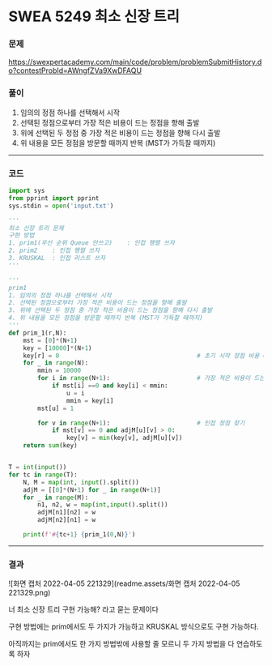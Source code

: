 # SWEA 5249 최소 신장 트리

### 문제 

https://swexpertacademy.com/main/code/problem/problemSubmitHistory.do?contestProbId=AWngfZVa9XwDFAQU



### 풀이

1. 임의의 정점 하나를 선택해서 시작
2. 선택된 정점으로부터 가장 적은 비용이 드는 정점을 향해 출발
3. 위에 선택된 두 정점 중 가장 적은 비용이 드는 정점을 향해 다시 출발
4. 위 내용을 모든 정점을 방문할 때까지 반복 (MST가 가득찰 때까지)

<hr>





### 코드

```python
import sys
from pprint import pprint
sys.stdin = open('input.txt')

'''
최소 신장 트리 문제
구현 방법
1. prim1(우선 순위 Queue 안쓰고)    : 인접 행렬 쓰자
2. prim2    : 인접 행렬 쓰자
3. KRUSKAL  : 인접 리스트 쓰자
'''

'''
prim1
1. 임의의 정점 하나를 선택해서 시작
2. 선택된 정점으로부터 가장 적은 비용이 드는 정점을 향해 출발
3. 위에 선택된 두 정점 중 가장 적은 비용이 드는 정점을 향해 다시 출발
4. 위 내용을 모든 정점을 방문할 때까지 반복 (MST가 가득찰 때까지)
'''
def prim_1(r,N):
    mst = [0]*(N+1)
    key = [10000]*(N+1)
    key[r] = 0                                      # 초기 시작 정점 비용 0으로 선언
    for _ in range(N):
        mmin = 10000
        for i in range(N+1):                        # 가장 적은 비용이 드는 정점 찾기
            if mst[i] ==0 and key[i] < mmin:
                u = i
                mmin = key[i]
        mst[u] = 1

        for v in range(N+1):                        # 인접 정점 찾기
            if mst[v] == 0 and adjM[u][v] > 0:
                key[v] = min(key[v], adjM[u][v])
    return sum(key)


T = int(input())
for tc in range(T):
    N, M = map(int, input().split())
    adjM = [[0]*(N+1) for _ in range(N+1)]
    for _ in range(M):
        n1, n2, w = map(int,input().split())
        adjM[n1][n2] = w
        adjM[n2][n1] = w

    print(f'#{tc+1} {prim_1(0,N)}')
```

<hr>





### 결과

![화면 캡처 2022-04-05 221329](readme.assets/화면 캡처 2022-04-05 221329.png)

너 최소 신장 트리 구현 가능해? 라고 묻는 문제이다

구현 방법에는 prim에서도 두 가지가 가능하고 KRUSKAL 방식으로도 구현 가능하다.

아직까지는 prim에서도 한 가지 방법밖에 사용할 줄 모르니 두 가지 방법을 다 연습하도록 하자

